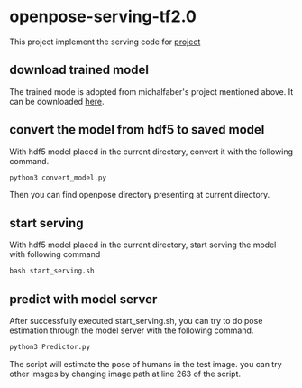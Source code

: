 # openpose-serving-tf2.0

This project implement the serving code for [project](https://github.com/michalfaber/keras_Realtime_Multi-Person_Pose_Estimation)

## download trained model

The trained mode is adopted from michalfaber's project mentioned above. It can be downloaded [here](https://drive.google.com/drive/folders/1-nA-jjOBacyGxU7lPB7hYnNU_fepQLnY?usp=sharing).

## convert the model from hdf5 to saved model

With hdf5 model placed in the current directory, convert it with the following command.

```python
python3 convert_model.py
```

Then you can find openpose directory presenting at current directory.

## start serving

With hdf5 model placed in the current directory, start serving the model with following command

```python
bash start_serving.sh
```

## predict with model server

After successfully executed start_serving.sh, you can try to do pose estimation through the model server with the following command.

```python
python3 Predictor.py
```

The script will estimate the pose of humans in the test image. you can try other images by changing image path at line 263 of the script.


